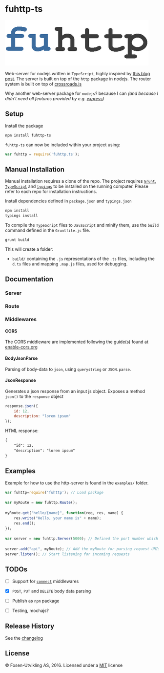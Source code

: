 # fuhttp-ts

![fuhttp](./media/fuhttp.png "fuhttp-ts logo")

Web-server for nodejs written in `TypeScript`, highly inspired by [this blog post](https://nodejs.org/en/docs/guides/anatomy-of-an-http-transaction/). The server is built on top of the `http` package in nodejs. The router system is built on top of [crossroads.js](https://github.com/millermedeiros/crossroads.js)

Why another web-server package for `nodejs`? because I can _(and because I didn't need all features provided by e.g. [express](https://github.com/expressjs/express))_

## Setup

Install the package

```bash
npm install fuhttp-ts
```

`fuhttp-ts` can now be included within your project using:

```js
var fuhttp = require('fuhttp.ts');
```


## Manual Installation

Manual installation requires a clone of the repo.
The project requires [`Grunt`](https://github.com/gruntjs/grunt), [`TypeScript`](https://github.com/Microsoft/TypeScript) and [`typings`](https://github.com/typings/typings) to be installed on the running computer. Please refer to each repo for installation instructions.

Install dependencies defined in `package.json` and `typings.json`

```bash
npm install
typings install
```

To compile the `TypeScript` files to `JavaScript` and minify them, use the `build` command defined in the `Gruntfile.js` file.

```bash
grunt build
```

This will create a folder:

- `build/` containing the `.js` representations of the `.ts` files, including the `d.ts` files and mapping `.map.js` files, used for debugging.


## Documentation

### Server

### Route

### Middlewares

#### CORS

The CORS middleware are implemented following the guide(s) found at [enable-cors.org](http://enable-cors.org)

#### BodyJsonParse

Parsing of body-data to `json`, using `querystring` or `JSON.parse`.

#### JsonResponse

Generates a json response from an input js object. Exposes a method `json()` to the `response` object

```js
response.json({
    id: 12,
    description: "lorem ipsum"
});
```

HTML response:

```html
{
    "id": 12,
    "description": "lorem ipsum"
}
```

## Examples

Example for how to use the http-server is found in the `examples/` folder.

```js
var fuhttp=require('fuhttp'); // Load package

var myRoute = new fuhttp.Route();

myRoute.get("hello/{name}", function(req, res, name) {
    res.write("Hello, your name is" + name);
    res.end();
});

var server = new fuhttp.Server(5000); // Defined the port number which the http-server should accept connections

server.add("api", myRoute); // Add the myRoute for parsing request URIs and call appropriate route
server.listen(); // Start listening for incoming requests
```

## TODOs

- [ ] Support for [`connect`](https://github.com/senchalabs/connect) middlewares
- [x] `POST`, `PUT` and `DELETE` body data parsing
- [ ] Publish as `npm` package
- [ ] Testing, mochajs?


## Release History

See the [changelog](CHANGELOG.md)

## License

© Fosen-Utvikling AS, 2016. Licensed under a [MIT](LICENSE) license

